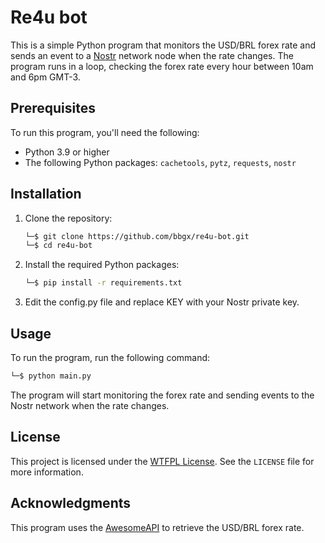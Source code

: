 # Re4u bot

This is a simple Python program that monitors the USD/BRL forex rate and sends an event to a [Nostr](https://nostr.io) network node when the rate changes. The program runs in a loop, checking the forex rate every hour between 10am and 6pm GMT-3.
## Prerequisites

To run this program, you'll need the following:

- Python 3.9 or higher
- The following Python packages: `cachetools`, `pytz`, `requests`, `nostr`

## Installation
<ol>
<li>Clone the repository:</li>

```bash
└─$ git clone https://github.com/bbgx/re4u-bot.git
└─$ cd re4u-bot
````
<li>Install the required Python packages:</li>

```bash
└─$ pip install -r requirements.txt
```

<li>Edit the config.py file and replace KEY with your Nostr private key.</li>
</ol>

## Usage

To run the program, run the following command:

```bash
└─$ python main.py
```

The program will start monitoring the forex rate and sending events to the Nostr network when the rate changes.

## License

This project is licensed under the [WTFPL License](http://www.wtfpl.net/). See the `LICENSE` file for more information.

## Acknowledgments

This program uses the [AwesomeAPI](https://github.com/public-apis/public-apis#currency-exchange) to retrieve the USD/BRL forex rate.